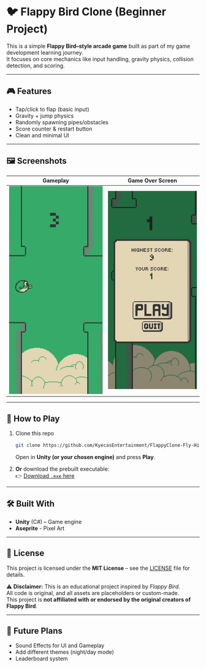 # 🐦 Flappy Bird Clone (Beginner Project)

This is a simple **Flappy Bird–style arcade game** built as part of my game development learning journey.  
It focuses on core mechanics like input handling, gravity physics, collision detection, and scoring.  

---

## 🎮 Features
- Tap/click to flap (basic input)
- Gravity + jump physics
- Randomly spawning pipes/obstacles
- Score counter & restart button
- Clean and minimal UI

---

## 🖼️ Screenshots

| Gameplay | Game Over Screen |
|----------|------------------|
| ![Gameplay Screenshot](images/gameplay.png) | ![Game Over Screenshot](images/gameover.png) |


---

## 🚀 How to Play
1. Clone this repo  
   ```bash
   git clone https://github.com/KyecasEntertainment/FlappyClone-Fly-High-.git
   ```
   Open in **Unity (or your chosen engine)** and press **Play**.  

2. **Or** download the prebuilt executable:  
   👉 [Download `.exe` here](https://github.com/KyecasEntertainment/FlappyClone-Fly-High-/releases)  

---

## 🛠️ Built With
- **Unity** (C#) – Game engine
- **Aseprite** - Pixel Art  

---

## 📜 License
This project is licensed under the **MIT License** – see the [LICENSE](LICENSE) file for details.  

⚠️ **Disclaimer:** This is an educational project inspired by *Flappy Bird*.  
All code is original, and all assets are placeholders or custom-made.  
This project is **not affiliated with or endorsed by the original creators of Flappy Bird**.  

---

## 🌟 Future Plans
- Sound Effects for UI and Gameplay
- Add different themes (night/day mode)  
- Leaderboard system  

